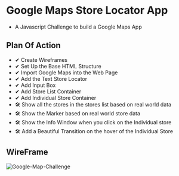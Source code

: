 # Google Maps Store Locator App

- A Javascript Challenge to build a Google Maps App

## Plan Of Action

- ✔ Create Wireframes
- ✔ Set Up the Base HTML Structure
- ✔ Import Google Maps into the Web Page
- ✔ Add the Text Store Locator
- ✔ Add Input Box
- ✔ Add Store List Container
- ✔ Add Individual Store Container
- 🛠 Show all the stores in the stores list based on real world data
- 🛠 Show the Marker based on real world store data
- 🛠 Show the Info Window when you click on the Individual store
- 🛠 Add a Beautiful Transition on the hover of the Individual Store

## WireFrame

![Google-Map-Challenge](https://user-images.githubusercontent.com/46846821/78717582-428fb600-793a-11ea-844c-02c3f401bb5e.png)
